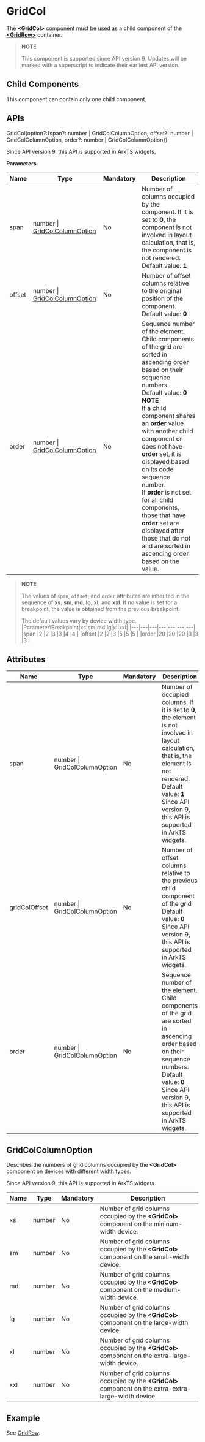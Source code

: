 # GridCol

The **\<GridCol>** component must be used as a child component of the **[\<GridRow>](ts-container-gridrow.md)** container.

>  **NOTE**
>
> This component is supported since API version 9. Updates will be marked with a superscript to indicate their earliest API version. 

## Child Components

This component can contain only one child component.
## APIs

GridCol(option?:{span?: number | GridColColumnOption, offset?: number | GridColColumnOption, order?: number | GridColColumnOption})

Since API version 9, this API is supported in ArkTS widgets.

**Parameters**

| Name| Type                                                 | Mandatory| Description                                                        |
| ------ | ----------------------------------------------------- | ---- | ------------------------------------------------------------ |
| span   | number \| [GridColColumnOption](#gridcolcolumnoption) | No  | Number of columns occupied by the component. If it is set to **0**, the component is not involved in layout calculation, that is, the component is not rendered.<br>Default value: **1**|
| offset | number \| [GridColColumnOption](#gridcolcolumnoption) | No  | Number of offset columns relative to the original position of the component.<br>Default value: **0**          |
| order  | number \| [GridColColumnOption](#gridcolcolumnoption) | No  | Sequence number of the element. Child components of the grid are sorted in ascending order based on their sequence numbers.<br>Default value: **0**<br>**NOTE**<br>If a child component shares an **order** value with another child component or does not have **order** set, it is displayed based on its code sequence number.<br>If **order** is not set for all child components, those that have **order** set are displayed after those that do not and are sorted in ascending order based on the value.|

>  **NOTE**
>
>  The values of `span`, `offset`, and `order` attributes are inherited in the sequence of **xs**, **sm**, **md**, **lg**, **xl**, and **xxl**. If no value is set for a breakpoint, the value is obtained from the previous breakpoint.
>
>  The default values vary by device width type.
>  |Parameter\Breakpoint|xs|sm|md|lg|xl|xxl|
>  |---|---|---|---|---|---|---|
>  |span   |2  |2  |3  |3  |4  |4  |
>  |offset |2  |2  |3  |5  |5  |5  |
>  |order  |20 |20 |20 |3  |3  |3  |

## Attributes

| Name| Type                         | Mandatory| Description                                                        |
| ------ | ----------------------------- | ---- | ------------------------------------------------------------ |
| span   | number \| GridColColumnOption | No  | Number of occupied columns. If it is set to **0**, the element is not involved in layout calculation, that is, the element is not rendered.<br>Default value: **1**<br>Since API version 9, this API is supported in ArkTS widgets.|
| gridColOffset | number \| GridColColumnOption | No  | Number of offset columns relative to the previous child component of the grid<br>Default value: **0**<br>Since API version 9, this API is supported in ArkTS widgets.|
| order  | number \| GridColColumnOption | No  | Sequence number of the element. Child components of the grid are sorted in ascending order based on their sequence numbers.<br>Default value: **0**<br>Since API version 9, this API is supported in ArkTS widgets.|

## GridColColumnOption

Describes the numbers of grid columns occupied by the **\<GridCol>** component on devices with different width types.

Since API version 9, this API is supported in ArkTS widgets.

| Name  | Type  | Mandatory  | Description                                    |
| ----- | ------ | ---- | ---------------------------------------- |
| xs  | number | No   | Number of grid columns occupied by the **\<GridCol>** component on the mininum-width device.   |
| sm  | number | No   | Number of grid columns occupied by the **\<GridCol>** component on the small-width device.     |
| md  | number | No   | Number of grid columns occupied by the **\<GridCol>** component on the medium-width device.   |
| lg  | number | No   | Number of grid columns occupied by the **\<GridCol>** component on the large-width device.     |
| xl  | number | No   | Number of grid columns occupied by the **\<GridCol>** component on the extra-large-width device.   |
| xxl | number | No   | Number of grid columns occupied by the **\<GridCol>** component on the extra-extra-large-width device.   |

## Example
See [GridRow](ts-container-gridrow.md#example).
